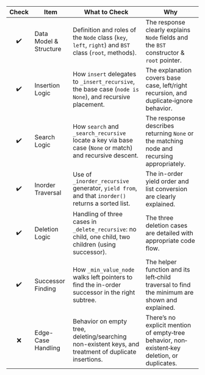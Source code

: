 | Check | Item                   | What to Check                                                                                                | Why                                                                                           |
| :---: | ---------------------- | ------------------------------------------------------------------------------------------------------------ | --------------------------------------------------------------------------------------------- |
|   ✔️  | Data Model & Structure | Definition and roles of the `Node` class (`key`, `left`, `right`) and `BST` class (`root`, methods).         | The response clearly explains `Node` fields and the `BST` constructor & `root` pointer.       |
|   ✔️  | Insertion Logic        | How `insert` delegates to `_insert_recursive`, the base case (`node is None`), and recursive placement.      | The explanation covers base case, left/right recursion, and duplicate‐ignore behavior.        |
|   ✔️  | Search Logic           | How `search` and `_search_recursive` locate a key via base case (`None` or match) and recursive descent.     | The response describes returning `None` or the matching node and recursing appropriately.     |
|   ✔️  | Inorder Traversal      | Use of `_inorder_recursive` generator, `yield from`, and that `inorder()` returns a sorted list.             | The in-order yield order and list conversion are clearly explained.                           |
|   ✔️  | Deletion Logic         | Handling of three cases in `_delete_recursive`: no child, one child, two children (using successor).         | The three deletion cases are detailed with appropriate code flow.                             |
|   ✔️  | Successor Finding      | How `_min_value_node` walks left pointers to find the in-order successor in the right subtree.               | The helper function and its left‐child traversal to find the minimum are shown and explained. |
|   ❌  | Edge-Case Handling     | Behavior on empty tree, deleting/searching non-existent keys, and treatment of duplicate insertions.         | There’s no explicit mention of empty‐tree behavior, non‐existent‐key deletion, or duplicates. |
